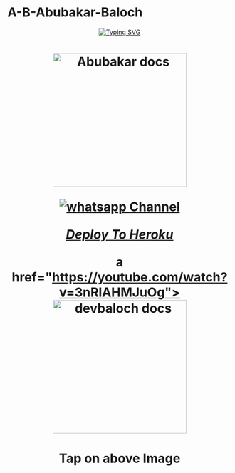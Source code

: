 # A-B-Abubakar-Baloch
<div align="center">
<a href="https://git.io/typing-svg"><img src="https://readme-typing-svg.demolab.com?font=Ribeye&size=50&pause=1000&color=F710B1&center=true&width=910&height=100&lines=I'M+A-B-Abubakar-Baloch;Multi+Device+Whatsapp+Bot;Coded+By+A-B-Abubakar-Baloch" alt="Typing SVG" /></a>
<h1 align="center">
  
<p align="center"> 

<p align="center">
  <a href="https://youtube.com/watch?v=3nRlAHMJuOg">
    <img alt="Abubakar docs" height="300" src="https://telegra.ph/file/d51a6a9bca99f0f84630e.jpg">
  </a>
</p>
  
<p align="center">
 <a href="https://whatsapp.com/channel/0029Va99lcP8kyyHnPRoXx2a" target="_blank">
    <img alt="whatsapp Channel" src="https://img.shields.io/badge/ Whatsapp Channel -25D366?style=for-the-badge&logo=whatsapp&logoColor=white" />
  </a>
</p>


***[Deploy To Heroku](https://dashboard.heroku.com/new?button-url=https://github.com/devbaloch12/secktor-md&template=https://github.com/devbaloch12/secktor-md.git)***



a href="https://youtube.com/watch?v=3nRlAHMJuOg">
    <img alt="devbaloch docs" height="300" src="https://t3.ftcdn.net/jpg/03/00/38/90/360_F_300389025_b5hgHpjDprTySl8loTqJRMipySb1rO0I.jpg">
    <h1 align="center">Tap on above Image</h1>
  </a>
</p>
